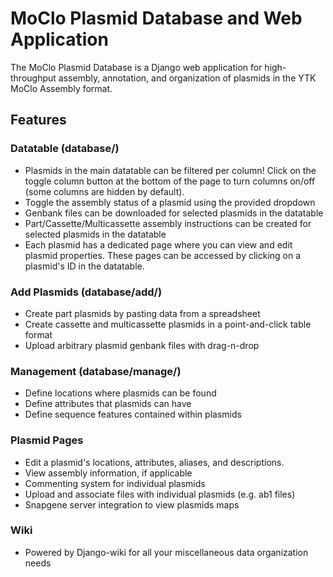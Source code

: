 # MoClo Plasmid Database and Web Application

The MoClo Plasmid Database is a Django web application for high-throughput assembly, annotation, and organization of 
plasmids in the YTK MoClo Assembly format.

## Features

### Datatable (database/)

* Plasmids in the main datatable can be filtered per column! Click on the toggle column button at the bottom of the page
to turn columns on/off (some columns are hidden by default).
* Toggle the assembly status of a plasmid using the provided dropdown
* Genbank files can be downloaded for selected plasmids in the datatable
* Part/Cassette/Multicassette assembly instructions can be created for selected plasmids in the datatable
* Each plasmid has a dedicated page where you can view and edit plasmid properties. These pages can be accessed by
clicking on a plasmid's ID in the datatable.

### Add Plasmids (database/add/)

* Create part plasmids by pasting data from a spreadsheet
* Create cassette and multicassette plasmids in a point-and-click table format
* Upload arbitrary plasmid genbank files with drag-n-drop

### Management (database/manage/)

* Define locations where plasmids can be found
* Define attributes that plasmids can have
* Define sequence features contained within plasmids

### Plasmid Pages

* Edit a plasmid's locations, attributes, aliases, and descriptions.
* View assembly information, if applicable
* Commenting system for individual plasmids
* Upload and associate files with individual plasmids (e.g. ab1 files)
* Snapgene server integration to view plasmids maps

### Wiki

* Powered by Django-wiki for all your miscellaneous data organization needs
